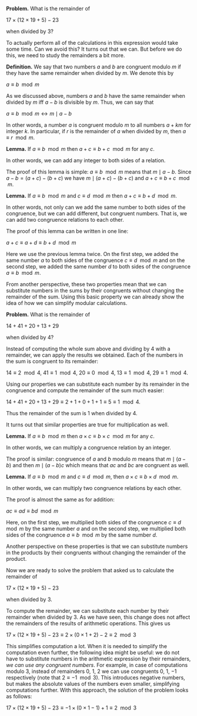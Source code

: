 __Problem.__ What is the remainder of

$17 \times (12 \times 19 + 5) - 23$

when divided by $3$?

To actually perform all of the calculations in this expression would take some time. Can we avoid this? It turns out that we can. But before we do this, we need to study the remainders a bit more. 

__Definition.__ We say that two numbers $a$ and $b$ are congruent modulo $m$ if they have the same remainder when divided by $m$. We denote this by

$a \equiv b \mod{m}$

As we discussed above, numbers $a$ and $b$ have the same remainder when divided by $m$ iff $a-b$ is divisible by $m$. Thus, we can say that 

$a \equiv b \mod{m} \leftrightarrow m \mid a - b$

In other words, a number $a$ is congruent modulo $m$ to all numbers $a + km$ for integer $k$. In particular, if $r$ is the remainder of $a$ when divided by $m$, then $a \equiv r \mod{m}$.

__Lemma.__ If $a \equiv b \mod{m}$ then $a + c \equiv b + c \mod{m}$ for any $c$.

In other words, we can add any integer to both sides of a relation. 

The proof of this lemma is simple: $a \equiv b \mod{m}$ means that $m \mid a - b$. Since $a - b = (a + c) - (b + c)$ we have $m \mid (a + c) - (b + c)$ and $a + c \equiv b + c \mod{m}$. 

__Lemma.__ If $a \equiv b \mod{m}$ and $c \equiv d \mod{m}$ then $a + c \equiv b + d \mod{m}$.

In other words, not only can we add the same number to both sides of the congruence, but we can add different, but congruent numbers. That is, we can add two congruence relations to each other.

The proof of this lemma can be written in one line:

$a + c \equiv a + d \equiv b + d \mod{m}$

Here we use the previous lemma twice. On the first step, we added the same number $a$ to both sides of the congruence $c \equiv d \mod{m}$ and on the second step, we added the same number $d$ to both sides of the congruence $a \equiv b \mod{m}$.

From another perspective, these two properties mean that we can substitute numbers in the sums by their congruents without changing the remainder of the sum. Using this basic property we can already show the idea of how we can simplify modular calculations.

__Problem.__ What is the remainder of

$14 + 41 + 20 + 13 + 29$

when divided by $4$?

Instead of computing the whole sum above and dividing by $4$ with a remainder, we can apply the results we obtained. Each of the numbers in the sum is congruent to its remainder:

$14 \equiv 2 \mod{4}$, $41 \equiv 1 \mod{4}$, $20 \equiv 0 \mod{4}$, $13 \equiv 1 \mod{4}$, $29 \equiv 1 \mod{4}$.

Using our properties we can substitute each number by its remainder in the congruence and compute the remainder of the sum much easier:

$14 + 41 + 20 + 13 + 29 \equiv 2 + 1 + 0 + 1 + 1 \equiv 5 \equiv 1 \mod{4}$.

Thus the remainder of the sum is 1 when divided by 4.

It turns out that similar properties are true for multiplication as well.

__Lemma.__ If $a \equiv b \mod{m}$ then $a \times c \equiv b \times c \mod{m}$ for any $c$.

In other words, we can multiply a congruence relation by an integer.

The proof is similar: congruence of $a$ and $b$ modulo $m$ means that $m \mid (a - b)$ and then $m \mid (a - b)c$ which means that $ac$ and $bc$ are congruent as well. 

__Lemma.__ If $a \equiv b \mod{m}$ and $c \equiv d \mod{m}$, then $a \times c \equiv b \times d \mod{m}$.

In other words, we can multiply two congruence relations by each other.

The proof is almost the same as for addition:

$ac \equiv ad \equiv bd \mod{m}$

Here, on the first step, we multiplied both sides of the congruence $c \equiv d \mod{m}$ by the same number $a$ and on the second step, we multiplied both sides of the congruence $a \equiv b \mod{m}$ by the same number $d$.

Another perspective on these properties is that we can substitute numbers in the products by their congruents without changing the remainder of the product.

Now we are ready to solve the problem that asked us to calculate the remainder of

$17 \times (12 \times 19 + 5) - 23$

when divided by $3$.

To compute the remainder, we can substitute each number by their remainder when divided by 3. As we have seen, this change does not affect the remainders of the results of arithmetic operations. This gives us

$17 \times (12 \times 19 + 5) - 23 \equiv 2 \times (0 \times 1 + 2) - 2 \equiv 2 \mod{3}$

This simplifies computation a lot. When it is needed to simplify the computation even further, the following idea might be useful: we do not have to substitute numbers in the arithmetic expression by their remainders, _we can use any congruent numbers_. For example, in case of computations modulo 3, instead of remainders $0$, $1$, $2$ we can use congruents $0$, $1$, $-1$ respectively (note that $2 \equiv -1 \mod{3}$). This introduces negative numbers, but makes the absolute values of the numbers even smaller, simplifying computations further. With this approach, the solution of the problem looks as follows:

$17 \times (12 \times 19 + 5) - 23 \equiv -1 \times (0 \times 1 -1) + 1 \equiv 2 \mod{3}$
